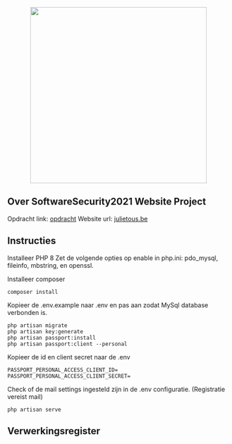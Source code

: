 <p align="center"><a href="https://laravel.com" target="_blank"><img src="https://raw.githubusercontent.com/laravel/art/master/logo-lockup/5%20SVG/2%20CMYK/1%20Full%20Color/laravel-logolockup-cmyk-red.svg" width="400"></a></p>

## Over SoftwareSecurity2021 Website Project

Opdracht link: [opdracht](https://ehb.instructure.com/courses/19976/assignments/47446)
Website url: [julietous.be](https://julietous.be/)

## Instructies

Installeer PHP 8
Zet de volgende opties op enable in php.ini: pdo_mysql, fileinfo, mbstring, en openssl.

Installeer composer
```
composer install
```

Kopieer de .env.example naar .env en pas aan zodat MySql database verbonden is.

```
php artisan migrate
php artisan key:generate
php artisan passport:install
php artisan passport:client --personal
```

Kopieer de id en client secret naar de .env

```
PASSPORT_PERSONAL_ACCESS_CLIENT_ID=
PASSPORT_PERSONAL_ACCESS_CLIENT_SECRET=
```

Check of de mail settings ingesteld zijn in de .env configuratie. (Registratie vereist mail)

```
php artisan serve
```


## Verwerkingsregister

<verwerkingsregister>
